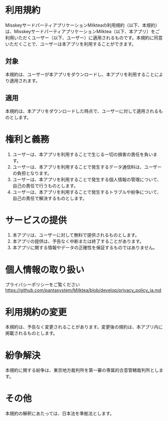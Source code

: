 # 利用規約
MisskeyサードパーティアプリケーションMilkteaの利用規約（以下、本規約）は、MisskeyサードパーティアプリケーションMilktea（以下、本アプリ）をご利用いただくユーザー（以下、ユーザー）に適用されるものです。本規約に同意いただくことで、ユーザーは本アプリを利用することができます。

## 対象
本規約は、ユーザーが本アプリをダウンロードし、本アプリを利用することにより適用されます。

## 適用
本規約は、本アプリをダウンロードした時点で、ユーザーに対して適用されるものとします。

# 権利と義務
1. ユーザーは、本アプリを利用することで生じる一切の損害の責任を負います。
2. ユーザーは、本アプリを利用することで発生するデータ通信料は、ユーザーの負担となります。
3. ユーザーは、本アプリを利用することで発生する個人情報の管理について、自己の責任で行うものとします。
4. ユーザーは、本アプリを利用することで発生するトラブルや紛争について、自己の責任で解決するものとします。

# サービスの提供
1. 本アプリは、ユーザーに対して無料で提供されるものとします。
2. 本アプリの提供は、予告なく中断または終了することがあります。
3. 本アプリに関する情報やデータの正確性を保証するものではありません。

# 個人情報の取り扱い
プライバシーポリシーをご覧ください
https://github.com/pantasystem/Milktea/blob/develop/privacy_policy_ja.md

# 利用規約の変更
本規約は、予告なく変更されることがあります。変更後の規約は、本アプリ内に掲載されるものとします。

# 紛争解決
本規約に関する紛争は、東京地方裁判所を第一審の専属的合意管轄裁判所とします。

# その他
本規約の解釈にあたっては、日本法を準拠法とします。